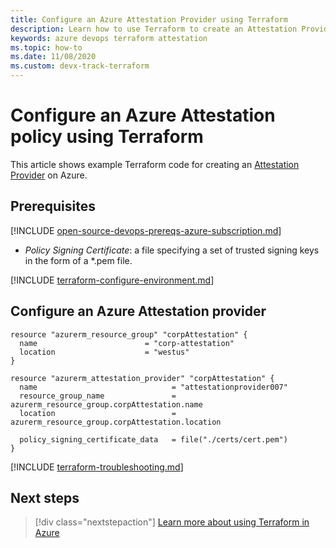 ```yaml
---
title: Configure an Azure Attestation Provider using Terraform
description: Learn how to use Terraform to create an Attestation Provider on Azure.
keywords: azure devops terraform attestation
ms.topic: how-to
ms.date: 11/08/2020
ms.custom: devx-track-terraform
---
```


# Configure an Azure Attestation policy using Terraform

This article shows example Terraform code for creating an [Attestation Provider](https://docs.microsoft.com/azure/attestation/overview) on Azure.

## Prerequisites

[!INCLUDE [open-source-devops-prereqs-azure-subscription.md](../includes/open-source-devops-prereqs-azure-subscription.md)]
- *Policy Signing Certificate*: a file specifying a set of trusted signing keys in the form of a *.pem file.

[!INCLUDE [terraform-configure-environment.md](includes/terraform-configure-environment.md)]

## Configure an Azure Attestation provider

```hcl
resource "azurerm_resource_group" "corpAttestation" {
  name                        = "corp-attestation"
  location                    = "westus"
}

resource "azurerm_attestation_provider" "corpAttestation" {
  name                              = "attestationprovider007"
  resource_group_name               = azurerm_resource_group.corpAttestation.name
  location                          = azurerm_resource_group.corpAttestation.location

  policy_signing_certificate_data   = file("./certs/cert.pem")
}
```

[!INCLUDE [terraform-troubleshooting.md](includes/terraform-troubleshooting.md)]

## Next steps

> [!div class="nextstepaction"] 
> [Learn more about using Terraform in Azure](/azure/terraform)
